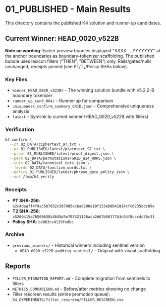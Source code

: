 # 01_PUBLISHED - Main Results

This directory contains the published K4 solution and runner-up candidates.

## Current Winner: HEAD_0020_v522B

**Note on wording**: Earlier preview bundles displayed "XXXX … YYYYYYY" at the anchor boundaries as boundary-tokenizer scaffolding. The published bundle uses lexicon fillers ("THEN", "BETWEEN") only. Rails/gates/nulls unchanged; receipts pinned (see PT/T₂/Policy SHAs below).

### Key Files
- `winner_HEAD_0020_v522B/` - The winning solution bundle with v5.2.2-B boundary tokenizer
- `runner_up_cand_004/` - Runner-up for comparison
- `uniqueness_confirm_summary_GRID.json` - Comprehensive uniqueness analysis
- `latest` - Symlink to current winner (HEAD_0020_v522B with fillers)

### Verification
```bash
k4 confirm \
  --ct 02_DATA/ciphertext_97.txt \
  --pt 01_PUBLISHED/latest/plaintext_97.txt \
  --proof 01_PUBLISHED/latest/proof_digest.json \
  --perm 02_DATA/permutations/GRID_W14_ROWS.json \
  --cuts 02_DATA/canonical_cuts.json \
  --fwords 02_DATA/function_words.txt \
  --policy 01_PUBLISHED/latest/phrase_gate_policy.json \
  --out /tmp/k4_verify
```

### Receipts
- **PT SHA-256**: `e2c4daaff4f9ac567032c587085ac6a8290e10f153eb0b41814cfc6235ddc89e`
- **T2 SHA-256**: `a5260415e76509638b4845d5e707521126aca2d67b50177b3c94f8ccc4c56c31`
- **Policy SHA**: `bc083cc4129fedbc`

### Archive
- `previous_winners/` - Historical winners including sentinel version
  - `HEAD_0020_v522B_padding_sentinel/` - Original with visual scaffolding

## Reports
- `FILLER_MIGRATION_REPORT.md` - Complete migration from sentinels to fillers
- `METRICS_COMPARISON.md` - Before/after metrics showing no change
- Filler rescreen results (entire promotion queue): `04_EXPERIMENTS/filler_rescreen/FILLER_RESCREEN.csv`